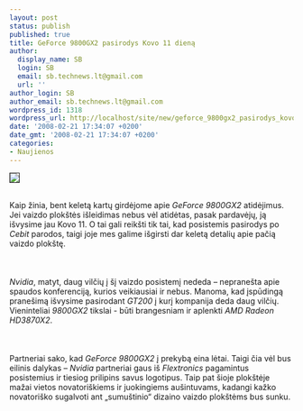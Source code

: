 ```yaml
---
layout: post
status: publish
published: true
title: GeForce 9800GX2 pasirodys Kovo 11 dieną
author:
  display_name: SB
  login: SB
  email: sb.technews.lt@gmail.com
  url: ''
author_login: SB
author_email: sb.technews.lt@gmail.com
wordpress_id: 1318
wordpress_url: http://localhost/site/new/geforce_9800gx2_pasirodys_kovo_11_diena-2/
date: '2008-02-21 17:34:07 +0200'
date_gmt: '2008-02-21 17:34:07 +0200'
categories:
- Naujienos
---
```

<div class="imgright"><img src="http://tbn0.google.com/images?q=tbn:Qa9IbYiqiKwIxM:http://www.megagames.com/news/images/nvidia_logo.jpg" border="1"></div>
<p><br>Kaip žinia, bent keletą kartų girdėjome apie <i>GeForce 9800GX2</i> atidėjimus. Jei vaizdo plokštės išleidimas nebus vėl atidėtas, pasak pardavėjų, ją išvysime jau Kovo 11. O tai gali reikšti tik tai, kad posistemis pasirodys po <i>Cebit</i> parodos, taigi joje mes galime išgirsti dar keletą detalių apie pačią vaizdo plokštę.<br />
<br><br />
<br><i>Nvidia</i>, matyt, daug vilčių į šį vaizdo posistemį nededa – nepranešta apie spaudos konferenciją, kurios veikiausiai ir nebus. Manoma, kad įspūdingą pranešimą išvysime pasirodant <i>GT200</i> į kurį kompanija deda daug vilčių. Vieninteliai <i>9800GX2</i> tikslai - būti brangesniam ir aplenkti <i>AMD Radeon HD3870X2</i>.<br />
<br><br />
<br>Partneriai sako, kad <i>GeForce 9800GX2</i> į prekybą eina lėtai. Taigi čia vėl bus eilinis dalykas – <i>Nvidia</i> partneriai gaus iš <i>Flextronics</i> pagamintus posistemius ir tiesiog prilipins savus logotipus. Taip pat šioje plokštėje mažai vietos novatoriškiems ir juokingiems aušintuvams, kadangi kažko novatoriško sugalvoti ant „sumuštinio“ dizaino vaizdo plokštėms bus sunku.<br />
<br></p>
